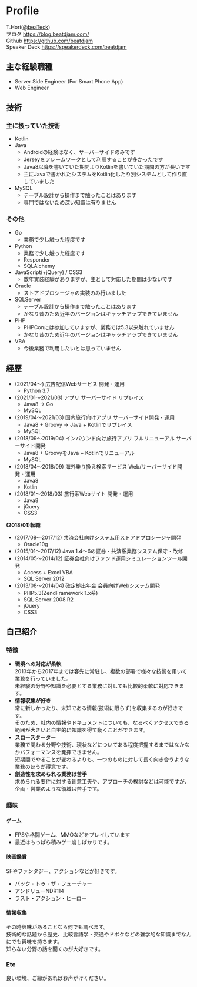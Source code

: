 # Profile
T.Hori([@beaTeck](https://twitter.com/beaTeck))  
ブログ https://blog.beatdjam.com/  
Github https://github.com/beatdjam  
Speaker Deck https://speakerdeck.com/beatdjam  

## 主な経験職種
* Server Side Engineer (For Smart Phone App)
* Web Engineer

## 技術
### 主に扱っていた技術
* Kotlin
* Java
    * Androidの経験はなく、サーバーサイドのみです
    * Jerseyをフレームワークとして利用することが多かったです
    * Java8以降を書いていた期間よりKotlinを書いていた期間の方が長いです
    * 主にJavaで書かれたシステムをKotlin化したり別システムとして作り直していました
* MySQL
    * テーブル設計から操作まで触ったことはあります
    * 専門ではないため深い知識は有りません

### その他
* Go
    * 業務で少し触った程度です
* Python
    * 業務で少し触った程度です
    * Responder
    * SQLAlchemy
* JavaScript(+jQuery) / CSS3
    * 数年実装経験がありますが、主として対応した期間は少ないです
* Oracle
    * ストアドプロシージャの実装のみ行いました
* SQLServer
    * テーブル設計から操作まで触ったことはあります
    * かなり昔のため近年のバージョンはキャッチアップできていません
* PHP
    * PHPConには参加していますが、業務では5.3以来触れていません
    * かなり昔のため近年のバージョンはキャッチアップできていません
* VBA
    * 今後業務で利用したいとは思っていません

## 経歴
* (2021/04〜) 広告配信Webサービス 開発・運用
    * Python 3.7
* (2021/01〜2021/03) アプリ サーバーサイド リプレイス
    * Java8 → Go
    * MySQL
* (2019/04〜2021/03) 国内旅行向けアプリ サーバーサイド開発・運用
    * Java8 + Groovy → Java + Kotlinでリプレイス
    * MySQL
* (2018/09〜2019/04) インバウンド向け旅行アプリ フルリニューアル サーバーサイド開発
    * Java8 + GroovyをJava + Kotlinでリニューアル
    * MySQL
* (2018/04〜2018/09) 海外乗り換え検索サービス Web/サーバーサイド開発・運用
    * Java8
    * Kotlin
* (2018/01〜2018/03) 旅行系Webサイト 開発・運用 
    * Java8
    * jQuery
    * CSS3  

**(2018/01)転職**  

* (2017/08〜2017/12) 共済会社向けシステム用ストアドプロシージャ開発
    * Oracle10g
* (2015/01〜2017/12) Java 1.4〜6の証券・共済系業務システム保守・改修
* (2014/05〜2014/12) 証券会社向けファンド運用シミュレーションツール開発
    * Access + Excel VBA
    * SQL Server 2012
* (2013/08〜2014/04) 確定拠出年金 会員向けWebシステム開発
    * PHP5.3(ZendFramework 1.x系)
    * SQL Server 2008 R2
    * jQuery
    * CSS3

## 自己紹介
### 特徴
* **環境への対応が柔軟**  
2013年から2017年までは客先に常駐し、複数の部署で様々な技術を用いて業務を行っていました。  
未経験の分野や知識を必要とする業務に対しても比較的柔軟に対応できます。
* **情報収集が好き**  
常に新しかったり、未知である情報(技術に限らず)を収集するのが好きです。  
そのため、社内の情報やドキュメントについても、なるべくアクセスできる範囲が大きいと自主的に知識を得て動くことができます。
* **スロースターター**  
業務で関わる分野や技術、現状などについてある程度把握するまではなかなかパフォーマンスを発揮できません。  
短期間でやることが変わるよりも、一つのものに対して長く向き合うような業務のほうが得意です。
* **創造性を求められる業務は苦手**  
求められる要件に対する創意工夫や、アプローチの検討などは可能ですが、企画・営業のような領域は苦手です。  

### 趣味
#### ゲーム
* FPSや格闘ゲーム、MMOなどをプレイしています
* 最近はもっぱら積みゲー崩しばかりです。

#### 映画鑑賞
SFやファンタジー、アクションなどが好きです。  
* バック・トゥ・ザ・フューチャー
* アンドリューNDR114
* ラスト・アクション・ヒーロー

#### 情報収集
その時興味があることなら何でも調べます。  
技術的な話題から歴史、比較言語学・交通やドボクなどの雑学的な知識までなんにでも興味を持ちます。  
知らない分野の話を聞くのが大好きです。  

### Etc
良い環境、ご縁があればお声がけください。

